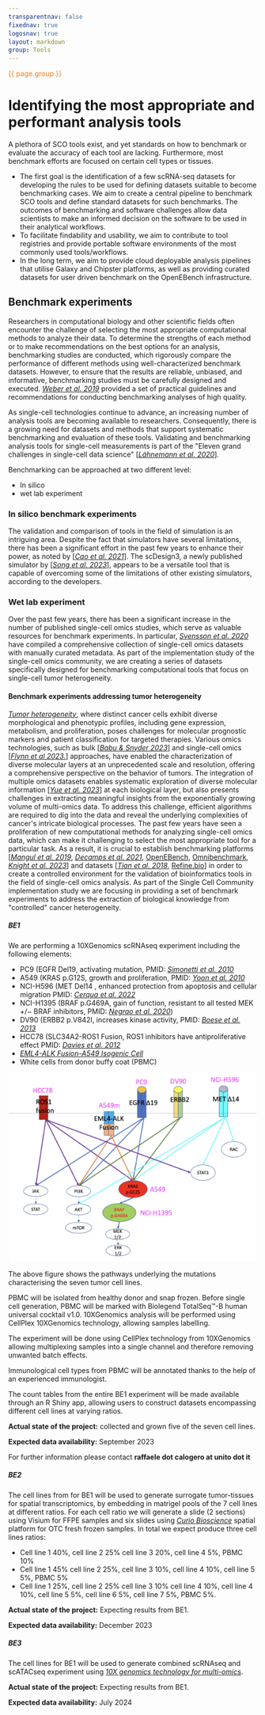 ```yaml
---
transparentnav: false
fixednav: true
logosnav: true
layout: markdown
group: Tools
---
```

<p style="color: #f47d21">{{ page.group }}</p>

# Identifying the most appropriate and performant analysis tools

A plethora of SCO tools exist, and yet standards on how to benchmark or evaluate the accuracy of each tool are lacking. Furthermore, most benchmark efforts are focused on certain cell types or tissues.

- The first goal is the identification of a few scRNA-seq datasets for developing the rules to be used for defining datasets suitable to become benchmarking cases. We aim to create a central pipeline to benchmark SCO tools and define standard datasets for such benchmarks. The outcomes of benchmarking and software challenges allow data scientists to make an informed decision on the software to be used in their analytical workflows.
- To facilitate findability and usability, we aim to contribute to tool registries and provide portable software environments of the most commonly used tools/workflows.
- In the long term, we aim to provide cloud deployable analysis pipelines that utilise Galaxy and Chipster platforms, as well as providing curated datasets for user driven benchmark on the OpenEBench infrastructure.


## Benchmark experiments

Researchers in computational biology and other scientific fields often encounter the challenge of selecting the most appropriate computational methods to analyze their data. To determine the strengths of each method or to make recommendations on the best options for an analysis, benchmarking studies are conducted, which rigorously compare the performance of different methods using well-characterized benchmark datasets. However, to ensure that the results are reliable, unbiased, and informative, benchmarking studies must be carefully designed and executed. [*Weber et al. 2019*](https://pubmed.ncbi.nlm.nih.gov/31221194/) provided a set of practical guidelines and recommendations for conducting benchmarking analyses of high quality. 

As single-cell technologies continue to advance, an increasing number of analysis tools are becoming available to researchers. Consequently, there is a growing need for datasets and methods that support systematic benchmarking and evaluation of these tools.  Validating and benchmarking analysis tools for single-cell measurements is part of the "Eleven grand challenges in single-cell data science" [[*Lähnemann et al. 2020*](https://pubmed.ncbi.nlm.nih.gov/32033589/)].

Benchmarking can be approached at two different level:

- In silico
- wet lab experiment

### In silico benchmark experiments
The validation and comparison of tools in the field of simulation is an intriguing area. Despite the fact that simulators have several limitations, there has been a significant effort in the past few years to enhance their power, as noted by [[*Cao et al. 2021*](https://pubmed.ncbi.nlm.nih.gov/34824223/)]. The scDesign3, a newly published simulator by [[*Song et al. 2023*](https://pubmed.ncbi.nlm.nih.gov/37169966/)], appears to be a versatile tool that is capable of overcoming some of the limitations of other existing simulators, according to the developers.

### Wet lab experiment

Over the past few years, there has been a significant increase in the number of published single-cell omics studies, which serve as valuable resources for benchmark experiments. In particular, [*Svensson et al. 2020*](https://www.ncbi.nlm.nih.gov/pmc/articles/PMC7698659/) have compiled a comprehensive collection of single-cell omics datasets with manually curated metadata. As part of the implementation study of the single-cell omics community, we are creating a series of datasets specifically designed for benchmarking computational tools that focus on single-cell tumor heterogeneity.

#### Benchmark experiments addressing tumor heterogeneity

[*Tumor heterogeneity*](https://www.cancer.gov/publications/dictionaries/cancer-terms/def/tumor-heterogeneity), where distinct cancer cells exhibit diverse morphological and phenotypic profiles, including gene expression, metabolism, and proliferation, poses challenges for molecular prognostic markers and patient classification for targeted therapies. Various omics technologies, such as bulk [[*Babu & Snyder 2023*](https://pubmed.ncbi.nlm.nih.gov/37119971/)] and single-cell omics [[*Flynn et al 2023.*](https://pubmed.ncbi.nlm.nih.gov/37159875/)] approaches, have enabled the characterization of diverse molecular layers at an unprecedented scale and resolution, offering a comprehensive perspective on the behavior of tumors. The integration of multiple omics datasets enables systematic exploration of diverse molecular information [[*Yue et al. 2023*](https://pubmed.ncbi.nlm.nih.gov/36723121/)] at each biological layer, but also presents challenges in extracting meaningful insights from the exponentially growing volume of multi-omics data. To address this challenge, efficient algorithms are required to dig into the data and reveal the underlying complexities of cancer's intricate biological processes. The past few years have seen a proliferation of new computational methods for analyzing single-cell omics data, which can make it challenging to select the most appropriate tool for a particular task.  As a result, it is crucial to establish benchmarking platforms [[*Mangul et al. 2019*](https://www.nature.com/articles/s41467-019-09406-4), [*Decamps et al. 2021*](https://bmcbioinformatics.biomedcentral.com/articles/10.1186/s12859-021-04381-4), [OpenEBench](https://openebench.bsc.es/), [Omnibenchmark](https://omnibenchmark.pages.uzh.ch/omb-site/), [*Knight et al. 2023*](https://pubmed.ncbi.nlm.nih.gov/36847692/)] and datasets [[*Tian et al. 2018*](https://www.refine.bio/experiments/SRP155039/designing-a-single-cell-rna-sequencing-benchmark-dataset-to-compare-protocols-and-analysis-methods-rnamix-sort-seq), [Refine.bio](https://www.refine.bio/)] in order to create a controlled environment for the validation of bioinformatics tools in the field of single-cell omics analysis.
As part of the Single Cell Community implementation study we are focusing in providing a set of benchmark experiments to address the extraction of biological knowledge from "controlled" cancer heterogeneity.

##### BE1

We are performing a 10XGenomics scRNAseq experiment including the following elements:

-  PC9 (EGFR Del19, activating mutation, PMID: [*Simonetti et al. 2010*](https://pubmed.ncbi.nlm.nih.gov/21167064/) 
-  A549 (KRAS p.G12S, growth and proliferation,  PMID: [*Yoon et al. 2010*](https://pubmed.ncbi.nlm.nih.gov/20358631/) 
-  NCI-H596 (MET Del14 , enhanced protection from apoptosis and cellular migration PMID: [*Cerqua et al. 2022*](https://pubmed.ncbi.nlm.nih.gov/35636967/) 
-  NCI-H1395 (BRAF p.G469A, gain of function, resistant to all tested MEK +/− BRAF inhibitors, PMID: [*Negrao et al. 2020*](https://pubmed.ncbi.nlm.nih.gov/32540409/)) 
-  DV90 (ERBB2 p.V842I, increases kinase activity, PMID: [*Boese et al. 2013*](https://pubmed.ncbi.nlm.nih.gov/23220880/) 
-  HCC78 (SLC34A2-ROS1 Fusion, ROS1 inhibitors have antiproliferative effect PMID: [*Davies et al. 2012*](https://pubmed.ncbi.nlm.nih.gov/22919003/) 
-  [*EML4-ALK Fusion-A549 Isogenic Cell*](https://www.nature.com/articles/d42473-019-00011-z) 
-  White cells from donor buffy coat (PBMC)

<p align="center">
  <img border="0" src="../../images/fig1_tools_BE1.jpg" width="500px">
<p>

The above figure shows the pathways underlying the mutations characterising the seven tumor cell lines.

PBMC will be isolated from healthy donor and snap frozen. Before single cell generation, PBMC will be marked with Biolegend TotalSeq™-B human universal cocktail v1.0. 
10XGenomics analysis will be performed using CellPlex 10XGenomics technology, allowing samples labelling.
  
The experiment will be done using CellPlex technology from 10XGenomics allowing multiplexing samples into a single channel and therefore removing unwanted batch effects.

Immunological cell types from PBMC will be annotated thanks to the help of an experienced immunologist. 
  
The count tables from the entire BE1 experiment will be made available through an R Shiny app, allowing users to construct datasets encompassing different cell lines at varying ratios.
  
**Actual state of the project:** collected and grown five of the seven cell lines. 

**Expected data availability:** September 2023
  
For further information please contact **raffaele dot calogero at unito dot it**


##### BE2

The cell lines from for BE1 will be used to generate surrogate tumor-tissues for spatial transcriptomics, by embedding in matrigel pools of the 7 cell lines at different ratios. For each cell ratio we will generate a slide (2 sections) using Visium for FFPE samples and  six slides using [*Curio Bioscience*](https://curiobioscience.com/product/) spatial platform for OTC fresh frozen samples. 
In total we expect produce three cell lines ratios:
  
- Cell line 1 40%, cell line 2 25% cell line 3 20%, cell line 4 5%, PBMC 10%
- Cell line 1 45% cell line 2 25%, cell line 3 10%, cell line 4 10%, cell line 5 5%, PBMC 5%
- Cell line 1 25%, cell line 2 25% cell line 3 10% cell line 4 10%, cell line 4 10%, cell line 5 5%, cell line 6 5%, cell line 7 5%, PBMC 5%.
  
**Actual state of the project:** Expecting results from BE1. 

**Expected data availability:** December 2023

##### BE3

The cell lines for BE1 will be used to generate combined scRNAseq and scATACseq experiment using [*10X genomics technology for multi-omics*](https://www.10xgenomics.com/products/single-cell-multiome-atac-plus-gene-expression).

**Actual state of the project:** Expecting results from BE1. 

**Expected data availability:** July 2024


 
